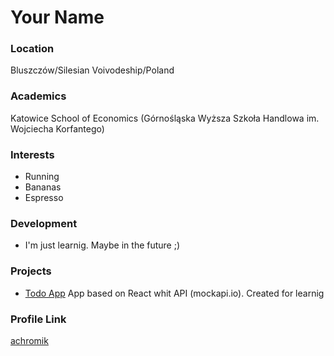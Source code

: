 # Your Name

### Location

Bluszczów/Silesian Voivodeship/Poland

### Academics

Katowice School of Economics (Górnośląska Wyższa Szkoła Handlowa
im. Wojciecha Korfantego)

### Interests

- Running
- Bananas
- Espresso

### Development

- I'm just learnig. Maybe in the future ;)

### Projects

- [Todo App](https://github.com/achromik/Zadanie-16.4) App based on React whit API (mockapi.io). Created for learnig

### Profile Link

[achromik](https://github.com/achromik)